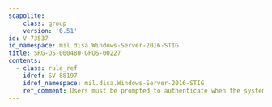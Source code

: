 ```yaml
---
scapolite:
    class: group
    version: '0.51'
id: V-73537
id_namespace: mil.disa.Windows-Server-2016-STIG
title: SRG-OS-000480-GPOS-00227
contents:
  - class: rule_ref
    idref: SV-88197
    idref_namespace: mil.disa.Windows-Server-2016-STIG
    ref_comment: Users must be prompted to authenticate when the system wake ...
---
```


